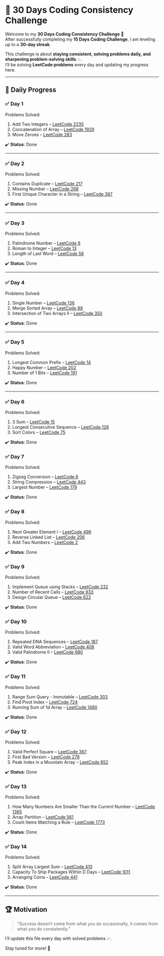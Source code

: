 # 🚀 30 Days Coding Consistency Challenge  

Welcome to my **30 Days Coding Consistency Challenge** 🎯  
After successfully completing my **15 Days Coding Challenge**, I am leveling up to a **30-day streak**.  

This challenge is about **staying consistent, solving problems daily, and sharpening problem-solving skills** 💡.  
I’ll be solving **LeetCode problems** every day and updating my progress here.  

---

## 📅 Daily Progress  

### ✅ Day 1  
Problems Solved:  
1. Add Two Integers – [LeetCode 2235](https://leetcode.com/problems/add-two-integers/)  
2. Concatenation of Array – [LeetCode 1929](https://leetcode.com/problems/concatenation-of-array/)  
3. Move Zeroes – [LeetCode 283](https://leetcode.com/problems/move-zeroes/)  

✔️ **Status**: Done  

---

### ✅ Day 2  
Problems Solved:  
1. Contains Duplicate – [LeetCode 217](https://leetcode.com/problems/contains-duplicate/)  
2. Missing Number – [LeetCode 268](https://leetcode.com/problems/missing-number/)  
3. First Unique Character in a String – [LeetCode 387](https://leetcode.com/problems/first-unique-character-in-a-string/)  

✔️ **Status**: Done  

---

### ✅ Day 3  
Problems Solved:  
1. Palindrome Number – [LeetCode 9](https://leetcode.com/problems/palindrome-number/)  
2. Roman to Integer – [LeetCode 13](https://leetcode.com/problems/roman-to-integer/)  
3. Length of Last Word – [LeetCode 58](https://leetcode.com/problems/length-of-last-word/)  

✔️ **Status**: Done  

---

### ✅ Day 4  
Problems Solved:  
1. Single Number – [LeetCode 136](https://leetcode.com/problems/single-number/)  
2. Merge Sorted Array – [LeetCode 88](https://leetcode.com/problems/merge-sorted-array/)  
3. Intersection of Two Arrays II – [LeetCode 350](https://leetcode.com/problems/intersection-of-two-arrays-ii/)  

✔️ **Status**: Done  

---

### ✅ Day 5  
Problems Solved:  
1. Longest Common Prefix – [LeetCode 14](https://leetcode.com/problems/longest-common-prefix/)  
2. Happy Number – [LeetCode 202](https://leetcode.com/problems/happy-number/)  
3. Number of 1 Bits – [LeetCode 191](https://leetcode.com/problems/number-of-1-bits/)  

✔️ **Status**: Done  

---

### ✅ Day 6  
Problems Solved:  
1. 3 Sum – [LeetCode 15](https://leetcode.com/problems/3sum/)  
2. Longest Consecutive Sequence – [LeetCode 128](https://leetcode.com/problems/longest-consecutive-sequence/)  
3. Sort Colors – [LeetCode 75](https://leetcode.com/problems/sort-colors/)  

✔️ **Status**: Done

### ✅ Day 7  
Problems Solved:  
1. Zigzag Conversion – [LeetCode 6](https://leetcode.com/problems/zigzag-conversion/)  
2. String Compression – [LeetCode 443](https://leetcode.com/problems/string-compression/)  
3. Largest Number – [LeetCode 179](https://leetcode.com/problems/largest-number/)  

✔️ **Status**: Done  

### ✅ Day 8  
Problems Solved:  
1. Next Greater Element I – [LeetCode 496](https://leetcode.com/problems/next-greater-element-i/)  
2. Reverse Linked List – [LeetCode 206](https://leetcode.com/problems/reverse-linked-list/)  
3. Add Two Numbers – [LeetCode 2](https://leetcode.com/problems/add-two-numbers/)  

✔️ **Status**: Done  

### ✅ Day 9  
Problems Solved:  
1. Implement Queue using Stacks – [LeetCode 232](https://leetcode.com/problems/implement-queue-using-stacks/)  
2. Number of Recent Calls – [LeetCode 933](https://leetcode.com/problems/number-of-recent-calls/)  
3. Design Circular Queue – [LeetCode 622](https://leetcode.com/problems/design-circular-queue/)  

✔️ **Status**: Done  

### ✅ Day 10  
Problems Solved:  
1. Repeated DNA Sequences – [LeetCode 187](https://leetcode.com/problems/repeated-dna-sequences/)  
2. Valid Word Abbreviation – [LeetCode 408](https://leetcode.com/problems/valid-word-abbreviation/)  
3. Valid Palindrome II – [LeetCode 680](https://leetcode.com/problems/valid-palindrome-ii/)  

✔️ **Status**: Done  

### ✅ Day 11  
Problems Solved:  
1. Range Sum Query - Immutable – [LeetCode 303](https://leetcode.com/problems/range-sum-query-immutable/)  
2. Find Pivot Index – [LeetCode 724](https://leetcode.com/problems/find-pivot-index/)  
3. Running Sum of 1d Array – [LeetCode 1480](https://leetcode.com/problems/running-sum-of-1d-array/)  

✔️ **Status**: Done

### ✅ Day 12  
Problems Solved:  
1. Valid Perfect Square – [LeetCode 367](https://leetcode.com/problems/valid-perfect-square/)  
2. First Bad Version – [LeetCode 278](https://leetcode.com/problems/first-bad-version/)  
3. Peak Index in a Mountain Array – [LeetCode 852](https://leetcode.com/problems/peak-index-in-a-mountain-array/)  

✔️ **Status**: Done  

### ✅ Day 13  
Problems Solved:  
1. How Many Numbers Are Smaller Than the Current Number – [LeetCode 1365](https://leetcode.com/problems/how-many-numbers-are-smaller-than-the-current-number/)  
2. Array Partition – [LeetCode 561](https://leetcode.com/problems/array-partition/)  
3. Count Items Matching a Rule – [LeetCode 1773](https://leetcode.com/problems/count-items-matching-a-rule/)  

✔️ **Status**: Done  
### ✅ Day 14  
Problems Solved:  
1. Split Array Largest Sum – [LeetCode 410](https://leetcode.com/problems/split-array-largest-sum/)  
2. Capacity To Ship Packages Within D Days – [LeetCode 1011](https://leetcode.com/problems/capacity-to-ship-packages-within-d-days/)  
3. Arranging Coins – [LeetCode 441](https://leetcode.com/problems/arranging-coins/)  

✔️ **Status**: Done  

---

## 🏆 Motivation  
> “Success doesn’t come from what you do occasionally, it comes from what you do consistently.”  

I’ll update this file every day with solved problems ✅.  

Stay tuned for more! 🚀  
